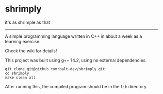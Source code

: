 
# shrimply

it's as shrimple as that

---

A simple programming language written in C++ in about a week as a learning exercise.

Check the wiki for details!

This project was built using g++ 14.2, using no external dependencies.

```
git clone git@github.com:balt-dev/shrimply.git
cd shrimply
make clean all
```
After running this, the compiled program should be in the `lib` directory.
